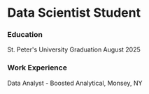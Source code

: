 # Data Scientist Student

### Education
St. Peter's University
Graduation August 2025

### Work Experience
Data Analyst - Boosted Analytical, Monsey, NY

